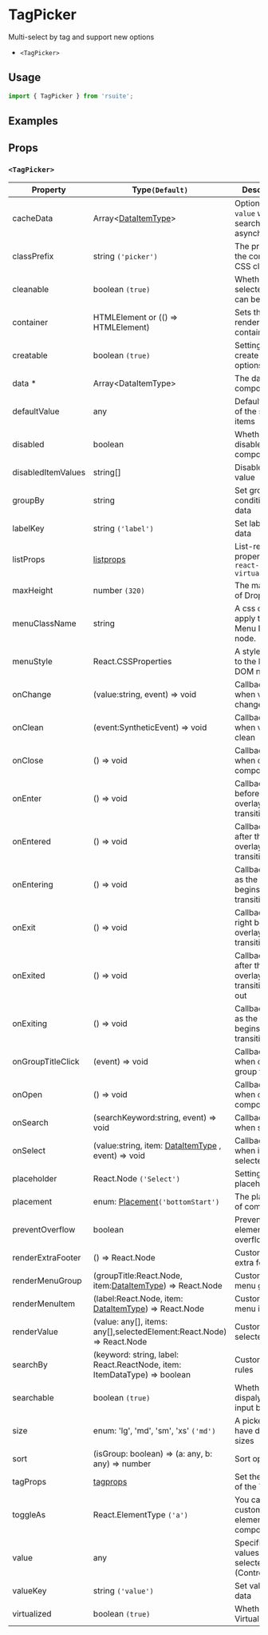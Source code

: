 # TagPicker

Multi-select by tag and support new options

- `<TagPicker>`

## Usage

```js
import { TagPicker } from 'rsuite';
```

## Examples

<!--{demo}-->

## Props

### `<TagPicker>`

| Property           | Type`(Default)`                                                          | Description                                                 |
| ------------------ | ------------------------------------------------------------------------ | ----------------------------------------------------------- |
| cacheData          | Array&lt;[DataItemType](#types)&gt;                                      | Option to cache `value` when searching asynchronously       |
| classPrefix        | string `('picker')`                                                      | The prefix of the component CSS class                       |
| cleanable          | boolean `(true)`                                                         | Whether the selected value can be cleared                   |
| container          | HTMLElement or (() => HTMLElement)                                       | Sets the rendering container                                |
| creatable          | boolean `(true)`                                                         | Settings can create new options                             |
| data \*            | Array&lt;DataItemType&gt;                                                | The data of component                                       |
| defaultValue       | any                                                                      | Default values of the selected items                        |
| disabled           | boolean                                                                  | Whether disabled componet                                   |
| disabledItemValues | string[]                                                                 | Disable item by value                                       |
| groupBy            | string                                                                   | Set group condition key in data                             |
| labelKey           | string `('label')`                                                       | Set label key in data                                       |
| listProps          | [listprops]                                                              | List-related properties in `react-virtualized`              |
| maxHeight          | number `(320)`                                                           | The max height of Dropdown                                  |
| menuClassName      | string                                                                   | A css class to apply to the Menu DOM node.                  |
| menuStyle          | React.CSSProperties                                                      | A style to apply to the Menu DOM node.                      |
| onChange           | (value:string, event) => void                                            | Callback fired when value change                            |
| onClean            | (event:SyntheticEvent) => void                                           | Callback fired when value clean                             |
| onClose            | () => void                                                               | Callback fired when close component                         |
| onEnter            | () => void                                                               | Callback fired before the overlay transitions in            |
| onEntered          | () => void                                                               | Callback fired after the overlay finishes transitioning in  |
| onEntering         | () => void                                                               | Callback fired as the overlay begins to transition in       |
| onExit             | () => void                                                               | Callback fired right before the overlay transitions out     |
| onExited           | () => void                                                               | Callback fired after the overlay finishes transitioning out |
| onExiting          | () => void                                                               | Callback fired as the overlay begins to transition out      |
| onGroupTitleClick  | (event) => void                                                          | Callback fired when click the group title                   |
| onOpen             | () => void                                                               | Callback fired when open component                          |
| onSearch           | (searchKeyword:string, event) => void                                    | Callback fired when search                                  |
| onSelect           | (value:string, item: [DataItemType](#types) , event) => void             | Callback fired when item is selected                        |
| placeholder        | React.Node `('Select')`                                                  | Setting placeholders                                        |
| placement          | enum: [Placement](#types)`('bottomStart')`                               | The placement of component                                  |
| preventOverflow    | boolean                                                                  | Prevent floating element overflow                           |
| renderExtraFooter  | () => React.Node                                                         | Custom render extra footer                                  |
| renderMenuGroup    | (groupTitle:React.Node, item:[DataItemType](#types)) => React.Node       | Custom render menu group                                    |
| renderMenuItem     | (label:React.Node, item: [DataItemType](#types)) => React.Node           | Custom render menu items                                    |
| renderValue        | (value: any[], items: any[],selectedElement:React.Node) => React.Node    | Custom render selected items                                |
| searchBy           | (keyword: string, label: React.ReactNode, item: ItemDataType) => boolean | Custom search rules                                         |
| searchable         | boolean `(true)`                                                         | Whether dispaly search input box                            |
| size               | enum: 'lg', 'md', 'sm', 'xs' `('md')`                                    | A picker can have different sizes                           |
| sort               | (isGroup: boolean) => (a: any, b: any) => number                         | Sort options                                                |
| tagProps           | [tagprops]                                                               | Set the props of the Tag                                    |
| toggleAs           | React.ElementType `('a')`                                                | You can use a custom element for this component             |
| value              | any                                                                      | Specifies the values of the selected items (Controlled)     |
| valueKey           | string `('value')`                                                       | Set value key in data                                       |
| virtualized        | boolean `(true)`                                                         | Whether using Virtualized List                              |

[listprops]: https://github.com/bvaughn/react-virtualized/blob/master/docs/List.md#prop-types
[tagprops]: https://rsuitejs.com/en/components/tag#Props
